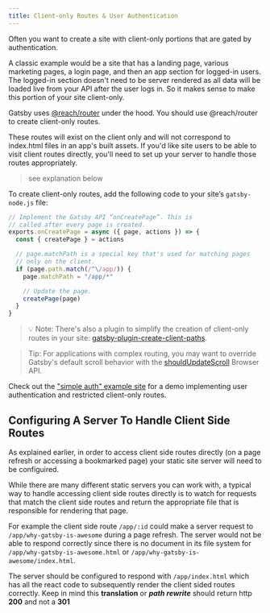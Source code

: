 ```yaml
---
title: Client-only Routes & User Authentication
---
```


Often you want to create a site with client-only portions that are gated by authentication.

A classic example would be a site that has a landing page, various marketing pages, a login page, and then an app section for logged-in users. The logged-in section doesn't need to be server rendered as all data will be loaded live from your API after the user logs in. So it makes sense to make this portion of your site client-only.

Gatsby uses [@reach/router](https://reach.tech/router/) under the hood. You should use @reach/router to create client-only routes.

These routes will exist on the client only and will not correspond to index.html files in an app's built assets. If you'd like site users to be able to visit client routes directly, you'll need to set up your server to handle those routes appropriately.
> see explanation below

To create client-only routes, add the following code to your site’s `gatsby-node.js` file:

```javascript:title=gatsby-node.js
// Implement the Gatsby API “onCreatePage”. This is
// called after every page is created.
exports.onCreatePage = async ({ page, actions }) => {
  const { createPage } = actions

  // page.matchPath is a special key that's used for matching pages
  // only on the client.
  if (page.path.match(/^\/app/)) {
    page.matchPath = "/app/*"

    // Update the page.
    createPage(page)
  }
}
```

> 💡 Note: There's also a plugin to simplify the creation of client-only routes in your site:
> [gatsby-plugin-create-client-paths](/packages/gatsby-plugin-create-client-paths/).

> Tip: For applications with complex routing, you may want to override Gatsby's default scroll behavior with the [shouldUpdateScroll](/docs/browser-apis/#shouldUpdateScroll) Browser API.

Check out the ["simple auth" example site](https://github.com/gatsbyjs/gatsby/blob/master/examples/simple-auth/) for a demo implementing user authentication and restricted client-only routes.

## Configuring A Server To Handle Client Side Routes
As explained earlier, in order to access client side routes directly (on a page refresh or accessing a bookmarked page) your static site server will need to be configuired. 

While there are many different static servers you can work with, a typical way to handle accessing client side routes directly is to watch for requests that match the client side routes and return the appropriate file that is responsible for rendering that page. 

For example the client side route `/app/:id` could make a server request to `/app/why-gatsby-is-awesome` during a page refresh. The server would not be able to respond correctly since there is no document in its file system for `/app/why-gatsby-is-awesome.html` or `/app/why-gatsby-is-awesome/index.html`. 

The server should be configured to respond with `/app/index.html` which has all the react code to subsequently render the client sided routes correctly. Keep in mind this __translation__ or ___path rewrite___ should return http __200__ and not a __301__

